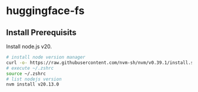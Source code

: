 # huggingface-fs

## Install Prerequisits

Install node.js v20.
```bash
# install node version manager
curl -o- https://raw.githubusercontent.com/nvm-sh/nvm/v0.39.1/install.sh | bash
# execute ~/.zshrc
source ~/.zshrc
# list nodejs version
nvm install v20.13.0
```

